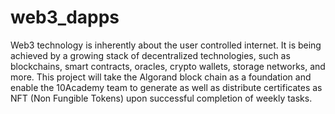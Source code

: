 # web3_dapps
Web3 technology is inherently about the user controlled internet. It is being achieved by a growing stack of decentralized technologies, such as blockchains, smart contracts, oracles, crypto wallets, storage networks, and more.  This project will take the Algorand block chain as a foundation and enable the 10Academy team to generate as well as distribute certificates as NFT (Non Fungible Tokens) upon successful completion of weekly tasks.
